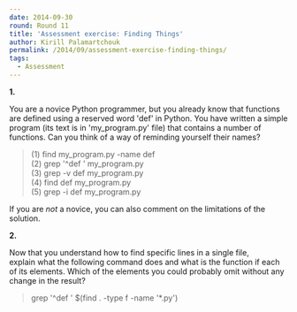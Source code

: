 ```yaml
---
date: 2014-09-30
round: Round 11
title: 'Assessment exercise: Finding Things'
author: Kirill Palamartchouk
permalink: /2014/09/assessment-exercise-finding-things/
tags:
  - Assessment
---
```

**1.**

You are a novice Python programmer, but you already know that functions are defined using a reserved word 'def' in Python. You have written a simple program (its text is in 'my_program.py' file) that contains a number of functions. Can you think of a way of reminding yourself their names?

> (1) find my_program.py -name def  
> (2) grep '^def ' my_program.py  
> (3) grep -v def my_program.py  
> (4) find def my_program.py  
> (5) grep -i def my_program.py

If you are *not* a novice, you can also comment on the limitations of the solution.

**2.**

Now that you understand how to find specific lines in a single file, explain what the following command does and what is the function if each of its elements. Which of the elements you could probably omit without any change in the result?

> grep '^def ' $(find . -type f -name '*.py')
